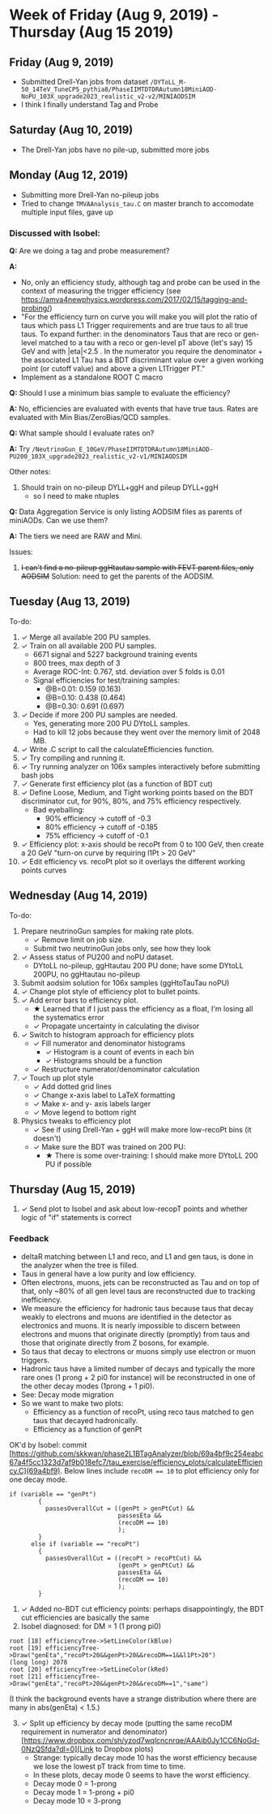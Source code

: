 # Week of Friday (Aug 9, 2019) - Thursday (Aug 15 2019)

## Friday (Aug 9, 2019)

- Submitted Drell-Yan jobs from dataset `/DYToLL_M-50_14TeV_TuneCP5_pythia8/PhaseIIMTDTDRAutumn18MiniAOD-NoPU_103X_upgrade2023_realistic_v2-v2/MINIAODSIM`
- I think I finally understand Tag and Probe

## Saturday (Aug 10, 2019)

- The Drell-Yan jobs have no pile-up, submitted more jobs

## Monday (Aug 12, 2019)

- Submitting more Drell-Yan no-pileup jobs
- Tried to change `TMVAAnalysis_tau.C` on master branch to accomodate multiple input files, gave up

### Discussed with Isobel:

**Q:** Are we doing a tag and probe measurement?

**A:**
*  No, only an efficiency study, although tag and probe can be used in the context of measuring
   the trigger efficiency (see https://amva4newphysics.wordpress.com/2017/02/15/tagging-and-probing/)
* "For the efficiency turn on curve you will make you will plot the ratio of taus which pass L1 Trigger requirements and are true taus to all true taus. To expand further: in the denominators Taus that are reco or gen-level matched to a tau with a  reco or gen-level pT above (let's say) 15 GeV and with |eta|<2.5 . In the numerator you require the denominator + the associated L1 Tau has a BDT discriminant value over a given working point (or cutoff value) and above a given L1Trigger PT."
* Implement as a standalone ROOT C macro

**Q:** Should I use a minimum bias sample to evaluate the efficiency?

**A:** No, efficiencies are evaluated with events that have true taus. Rates are evaluated with Min Bias/ZeroBias/QCD samples.

**Q:** What sample should I evaluate rates on?

**A:** Try
        `/NeutrinoGun_E_10GeV/PhaseIIMTDTDRAutumn18MiniAOD-PU200_103X_upgrade2023_realistic_v2-v1/MINIAODSIM`

Other notes:
1. Should train on no-pileup DYLL+ggH and pileup DYLL+ggH
   * so I need to make ntuples 

**Q:** Data Aggregation Service is only listing AODSIM files as parents of miniAODs. Can we use them?

**A:** The tiers we need are RAW and Mini. 

Issues:
1. ~~I can't find a no-pileup ggHtautau sample with FEVT parent files, only AODSIM~~ Solution: need to get the parents of the AODSIM.


## Tuesday (Aug 13, 2019)

To-do:
1. ✓ Merge all available 200 PU samples.
2. ✓ Train on all available 200 PU samples.
   * 6671 signal and 5227 background training events
   * 800 trees, max depth of 3
   * Average ROC-Int: 0.767, std. deviation over 5 folds is 0.01
   * Signal efficiencies for test/training samples:
     * @B=0.01: 0.159 (0.163)
     * @B=0.10: 0.438 (0.464)
     * @B=0.30: 0.691 (0.697) 
3. ✓ Decide if more 200 PU samples are needed.
   * Yes, generating more 200 PU DYtoLL samples.
   * Had to kill 12 jobs because they went over the memory limit of 2048 MB.
4. ✓ Write .C script to call the calculateEfficiencies function.
5. ✓ Try compiling and running it.
6. ✓ Try running analyzer on 106x samples interactively before submitting bash jobs
7. ✓ Generate first efficiency plot (as a function of BDT cut)
8. ✓ Define Loose, Medium, and Tight working points based on the BDT discriminator cut,
   for 90%, 80%, and 75% efficiency respectively.
   * Bad eyeballing:
     * 90% efficiency -> cutoff of -0.3
     * 80% efficiency -> cutoff of -0.185
     * 75% efficiency -> cutoff of -0.1
9. ✓ Efficiency plot: x-axis should be recoPt from 0 to 100 GeV,
   then create a 20 GeV "turn-on curve by requiring l1Pt > 20 GeV"
10. ✓ Edit efficiency vs. recoPt plot so it overlays the different working points curves

## Wednesday (Aug 14, 2019)

To-do:
1. Prepare neutrinoGun samples for making rate plots.
   * ✓ Remove limit on job size.
   * Submit two neutrinoGun jobs only, see how they look
2. ✓ Assess status of PU200 and noPU dataset.
   * DYtoLL no-pileup, ggHtautau 200 PU done; have some DYtoLL 200PU, no ggHtautau no-pileup
3. Submit aodsim solution for 106x samples (ggHtoTauTau noPU)
3. ✓ Change plot style of efficiency plot to bullet points.
4. ✓ Add error bars to efficiency plot.
   * ★  Learned that if I just pass the efficiency as a float, I'm losing all the systematics
     error
   * ✓ Propagate uncertainty in calculating the divisor
5. ✓ Switch to histogram approach for efficiency plots
   * ✓ Fill numerator and denominator histograms
     * ✓ Histogram is a count of events in each bin
     * ✓ Histograms should be a function
   * ✓ Restructure numerator/denominator calculation  
6. ✓ Touch up plot style
   * ✓ Add dotted grid lines	
   * ✓ Change x-axis label to LaTeX formatting
   * ✓ Make x- and y- axis labels larger
   * ✓ Move legend to bottom right
7. Physics tweaks to efficiency plot
   * ✓ See if using Drell-Yan + ggH will make more low-recoPt bins (it doesn't)
   * ✓ Make sure the BDT was trained on 200 PU:
     * ★  There is some over-training: I should make more DYtoLL 200 PU if possible

## Thursday (Aug 15, 2019)

1. ✓ Send plot to Isobel and ask about low-recopT points and whether logic of "if" statements is correct

### Feedback
- deltaR matching between L1 and reco, and L1 and gen taus, is done in the analyzer when the tree is filled.
- Taus in general have a low purity and low efficiency.
- Often electrons, muons, jets can be reconstructed as Tau and on top of that, only ~80% of all gen level taus are reconstructed due to tracking inefficiency.
- We measure the efficiency for hadronic taus because taus that decay weakly to electrons and 
  muons are identified in the detector as electronics and muons.
  It is nearly impossible to discern between electrons and muons that originate directly
  (promptly) from taus and those that originate directly from Z bosons, for example.
- So taus that decay to electrons or muons simply use electron or muon triggers.
- Hadronic taus have a limited number of decays and typically the more rare ones 
  (1 prong + 2 pi0 for instance) will be reconstructed in one of the other decay modes (1prong + 1 pi0). 
- See: Decay mode migration
- So we want to make two plots:
  - Efficiency as a function of recoPt, using reco taus matched to gen taus that decayed
    hadronically.
  - Efficiency as a function of genPt

OK'd by Isobel: commit [https://github.com/skkwan/phase2L1BTagAnalyzer/blob/69a4bf9c254eabc67a4f5cc1323d7af9b018efc7/tau_exercise/efficiency_plots/calculateEfficiency.C](69a4bf9). Below lines include `recoDM == 10` to plot efficiency
only for one decay mode.

```
if (variable == "genPt")
        {
          passesOverallCut = ((genPt > genPtCut) &&
                              passesEta &&
                              (recoDM == 10)
                              );
        }
      else if (variable == "recoPt")
        {
          passesOverallCut = ((recoPt > recoPtCut) &&
                              (genPt > genPtCut) &&
                              passesEta &&
                              (recoDM == 10)
                              );
        }
```

1. ✓ Added no-BDT cut efficiency points: perhaps disappointingly, the BDT cut efficiencies are basically
   the same
2. Isobel diagnosed: for DM = 1 (1 prong pi0)
   
```
root [18] efficiencyTree->SetLineColor(kBlue)
root [19] efficiencyTree->Draw("genEta","recoPt>20&&genPt>20&&recoDM==1&&l1Pt>20")
(long long) 2078
root [20] efficiencyTree->SetLineColor(kRed)
root [21] efficiencyTree->Draw("genEta","recoPt>20&&genPt>20&&recoDM==1","same")
```

(I think the background events have a strange distribution where there are many in abs(genEta) < 1.5.)

3. ✓ Split up efficiency by decay mode (putting the same recoDM requirement in numerator and denominator)
   [https://www.dropbox.com/sh/yzod7wqlcncnrqe/AAAib0Jy1CC6NoGd-0NzQSfda?dl=0](Link to Dropbox plots)
   * Strange: typically decay mode 10 has the worst efficiency because	    
     we lose the lowest pT track from time to time. 
   * In these plots, decay mode 0 seems to have the worst efficiency.
   * Decay mode 0 = 1-prong
   * Decay mode 1 = 1-prong + pi0
   * Decay mode 10 = 3-prong







   

